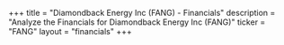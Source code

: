 +++
title = "Diamondback Energy Inc (FANG) - Financials"
description = "Analyze the Financials for Diamondback Energy Inc (FANG)"
ticker = "FANG"
layout = "financials"
+++

